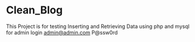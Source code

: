 # Clean_Blog
This Project is for testing Inserting and Retrieving Data using php and mysql
for admin login
admin@admin.com
P@ssw0rd

